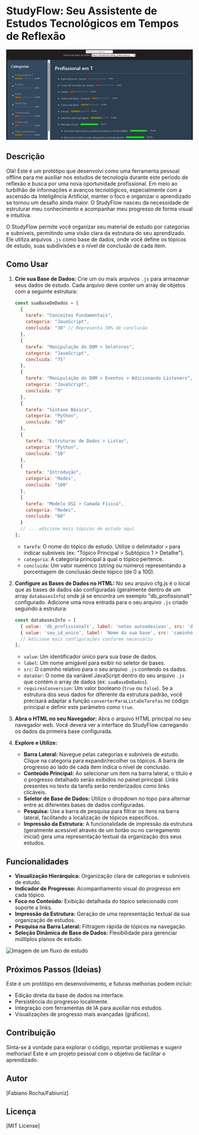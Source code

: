 # StudyFlow: Seu Assistente de Estudos Tecnológicos em Tempos de Reflexão

![Imagem de um fluxo de estudo](./docs/studyflow_logo.png)

## Descrição

Olá! Este é um protótipo que desenvolvi como uma ferramenta pessoal offline para me auxiliar nos estudos de tecnologia durante este período de reflexão e busca por uma nova oportunidade profissional. Em meio ao turbilhão de informações e avanços tecnológicos, especialmente com a ascensão da Inteligência Artificial, manter o foco e organizar o aprendizado se tornou um desafio ainda maior. O StudyFlow nasceu da necessidade de estruturar meu conhecimento e acompanhar meu progresso de forma visual e intuitiva.

O StudyFlow permite você organizar seu material de estudo por categorias e subníveis, permitindo uma visão clara da estrutura do seu aprendizado. Ele utiliza arquivos `.js` como base de dados, onde você define os tópicos de estudo, suas subdivisões e o nível de conclusão de cada item.

## Como Usar

1.  **Crie sua Base de Dados:**
    Crie um ou mais arquivos `.js` para armazenar seus dados de estudo. Cada arquivo deve conter um array de objetos com a seguinte estrutura:

    ```javascript
    const suaBaseDeDados = [
      {
        tarefa: "Conceitos Fundamentais",
        categoria: "JavaScript",
        concluida: "30" // Representa 30% de conclusão
      },
      {
        tarefa: "Manipulação do DOM > Seletores",
        categoria: "JavaScript",
        concluida: "75"
      },
      {
        tarefa: "Manipulação do DOM > Eventos > Adicionando Listeners",
        categoria: "JavaScript",
        concluida: "0"
      },
      {
        tarefa: "Sintaxe Básica",
        categoria: "Python",
        concluida: "90"
      },
      {
        tarefa: "Estruturas de Dados > Listas",
        categoria: "Python",
        concluida: "50"
      },
      {
        tarefa: "Introdução",
        categoria: "Redes",
        concluida: "100"
      },
      {
        tarefa: "Modelo OSI > Camada Física",
        categoria: "Redes",
        concluida: "60"
      }
      // ... adicione mais tópicos de estudo aqui
    ];
    ```

    * `tarefa`: O nome do tópico de estudo. Utilize o delimitador ` > ` para indicar subníveis (ex: "Tópico Principal > Subtópico 1 > Detalhe").
    * `categoria`: A categoria principal à qual o tópico pertence.
    * `concluida`: Um valor numérico (string ou número) representando a porcentagem de conclusão deste tópico (de 0 a 100).

2.  **Configure as Bases de Dados no HTML:**
    No seu arquivo cfg.js é o local que as bases de dados são configuradas (geralmente dentro de um array `databasesInfo`) onde já se encontra um exemplo "db_profissionalt" configurado. Adicione uma nova entrada para o seu arquivo `.js` criado seguindo a estrutura:

    ```javascript
    const databasesInfo = [
      { value: 'db_profissionalt', label: 'notas autoadesivas', src: 'db/db_profissionalt.js', dataVar: 'profissional_t', requiresConversion: false },
      { value: 'seu_id_unico', label: 'Nome da sua base', src: 'caminho/para/seu_arquivo.js', dataVar: 'nomeDaVariavelNoArquivo', requiresConversion: false }
      // Adicione mais configurações conforme necessário
    ];
    ```

    * `value`: Um identificador único para sua base de dados.
    * `label`: Um nome amigável para exibir no seletor de bases.
    * `src`: O caminho relativo para o seu arquivo `.js` contendo os dados.
    * `dataVar`: O nome da variável JavaScript dentro do seu arquivo `.js` que contém o array de dados (ex: `suaBaseDeDados`).
    * `requiresConversion`: Um valor booleano (`true` ou `false`). Se a estrutura dos seus dados for diferente da estrutura padrão, você precisará adaptar a função `converterParaListaDeTarefas` no código principal e definir este parâmetro como `true`.

3.  **Abra o HTML no seu Navegador:**
    Abra o arquivo HTML principal no seu navegador web. Você deverá ver a interface do StudyFlow carregando os dados da primeira base configurada.

4.  **Explore e Utilize:**
    * **Barra Lateral:** Navegue pelas categorias e subníveis de estudo. Clique na categoria para expandir/recolher os tópicos. A barra de progresso ao lado de cada item indica o nível de conclusão.
    * **Conteúdo Principal:** Ao selecionar um item na barra lateral, o título e o progresso detalhado serão exibidos no painel principal. Links presentes no texto da tarefa serão renderizados como links clicáveis.
    * **Seletor de Base de Dados:** Utilize o dropdown no topo para alternar entre as diferentes bases de dados configuradas.
    * **Pesquisa:** Use a barra de pesquisa para filtrar os itens na barra lateral, facilitando a localização de tópicos específicos.
    * **Impressão da Estrutura:** A funcionalidade de impressão da estrutura (geralmente acessível através de um botão ou no carregamento inicial) gera uma representação textual da organização dos seus estudos.

## Funcionalidades

* **Visualização Hierárquica:** Organização clara de categorias e subníveis de estudo.
* **Indicador de Progresso:** Acompanhamento visual do progresso em cada tópico.
* **Foco no Conteúdo:** Exibição detalhada do tópico selecionado com suporte a links.
* **Impressão da Estrutura:** Geração de uma representação textual da sua organização de estudos.
* **Pesquisa na Barra Lateral:** Filtragem rápida de tópicos na navegação.
* **Seleção Dinâmica de Base de Dados:** Flexibilidade para gerenciar múltiplos planos de estudo.

![Imagem de um fluxo de estudo](./docs/studyfluxo.png)

## Próximos Passos (Ideias)

Este é um protótipo em desenvolvimento, e futuras melhorias podem incluir:

* Edição direta da base de dados na interface.
* Persistência do progresso localmente.
* Integração com ferramentas de IA para auxiliar nos estudos.
* Visualizações de progresso mais avançadas (gráficos).

## Contribuição

Sinta-se à vontade para explorar o código, reportar problemas e sugerir melhorias! Este é um projeto pessoal com o objetivo de facilitar o aprendizado.

## Autor

[Fabiano Rocha/Fabiuniz]

## Licença

[MIT License]